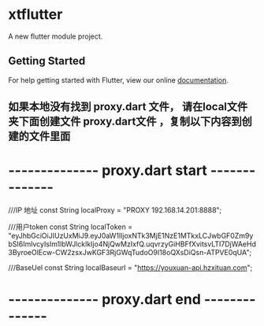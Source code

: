 # xtflutter

A new flutter module project.

## Getting Started

For help getting started with Flutter, view our online
[documentation](https://flutter.dev/).




## 如果本地没有找到 proxy.dart 文件， 请在local文件夹下面创建文件 proxy.dart文件 ，复制以下内容到创建的文件里面

# -------------- proxy.dart start -------------- 

///IP 地址
const String localProxy = "PROXY 192.168.14.201:8888";

///用户token
const String localToken =
    "eyJhbGciOiJIUzUxMiJ9.eyJ0aW1lIjoxNTk3MjE1NzE1MTkxLCJwbGF0Zm9ybSI6ImlvcyIsIm1lbWJlcklkIjo4NjQwMzIxfQ.uqvrzyGiHBFfXvitsvLTI7DjWAeHd3ByroeOlEcw-CW2zsxJwKGF3RjGWqTudoO9I18oQXsDiQsn-ATPVE0qUA";

///BaseUel
const String localBaseurl = "https://youxuan-api.hzxituan.com";


# -------------- proxy.dart end -------------- 